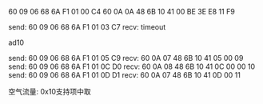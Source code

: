 
60 09 06 68 6A F1 01 00 C4 
60 0A 0A 48 6B 10 41 00 BE 3E E8 11 F9

send: 60 09 06 68 6A F1 01 03 C7 
recv: timeout


ad10

send: 60 09 06 68 6A F1 01 05 C9 
recv: 60 0A 07 48 6B 10 41 05 00 09 
send: 60 09 06 68 6A F1 01 0C D0 
recv: 60 0A 08 48 6B 10 41 0C 00 00 10
send: 60 09 06 68 6A F1 01 0D D1 
recv: 60 0A 07 48 6B 10 41 0D 00 11 


空气流量: 0x10支持项中取